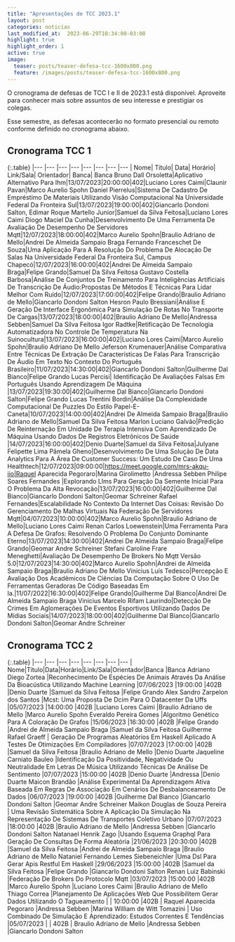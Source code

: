 ```yaml
---
title: "Apresentações de TCC 2023.1"
layout: post
categories: noticias
last_modified_at:  2023-06-29T10:34:00-03:00
highlight: true
highlight_order: 1
active: true 
image:
  teaser: posts/teaser-defesa-tcc-1600x800.png
  feature: /images/posts/teaser-defesa-tcc-1600x800.png
---
```


O cronograma de defesas de TCC I e II de 2023.1 está disponível. Aproveite para conhecer mais sobre assuntos de seu interesse e prestigiar os colegas.

Esse semestre, as defesas acontecerão no formato presencial ou remoto conforme definido no cronograma abaixo. 

## Cronograma TCC 1

{:.table}
|--- |--- |--- |--- |--- |--- |--- |--- |
Nome| Título| Data| Horário| Link/Sala| Orientador| Banca| Banca
Bruno Dall Orsoletta|Aplicativo Alternativo Para Ihm|13/07/2023|20:00:00|402|Luciano Lores Caimi|Claunir Pavan|Marco Aurelio Spohn
Daniel Pierrelus|Sistema De Cadastro De Empréstimo De Materiais Utilizando Visão Computacional Na Universidade Federal Da Fronteira Sul|13/07/2023|19:00:00|402|Giancarlo Dondoni Salton, Edimar Roque Martello Junior|Samuel da Silva Feitosa|Luciano Lores Caimi
Diogo Maciel Da Cunha|Desenvolvimento De Uma Ferramenta De Avaliação De Desempenho De Servidores Mqtt|12/07/2023|18:00:00|402|Marco Aurelio Spohn|Braulio Adriano de Mello|Andrei De Almeida Sampaio Braga
Fernando Franceschet De Souza|Uma Aplicação Para A Resolução Do Problema De Alocação De Salas Na Universidade Federal Da Fronteira Sul, Campus Chapecó|12/07/2023|16:00:00|402|Andrei De Almeida Sampaio Braga|Felipe Grando|Samuel Da Silva Feitosa
Gustavo Costella Barbosa|Análise De Conjuntos De Treinamento Para Inteligências Artificiais De Transcrição De Áudio:Propostas De Métodos E Técnicas Para Lidar Melhor Com Ruído|12/07/2023|17:00:00|402|Felipe Grando|Braulio Adriano de Mello|Giancarlo Dondoni Salton
Hesron Paulo Bressiani|Análise E Geração De Interface Ergonômica Para Simulação De Rotas No Transporte De Cargas|13/07/2023|18:00:00|402|Braulio Adriano De Mello|Andressa Sebben|Samuel Da Silva Feitosa
Igor Radtke|Retificação De Tecnologia Automatizadora No Controle De Temperatura Na Suinocultura|13/07/2023|16:00:00|402|Luciano Lores Caimi|Marco Aurelio Spohn|Braulio Adriano De Mello
Jeferson Krumenauer|Análise Comparativa Entre Técnicas De Extração De Características De Falas Para Transcrição De Áudio Em Texto No Contexto Do Português Brasileiro|11/07/2023|14:30:00|402|Giancarlo Dondoni Salton|Guilherme Dal Bianco|Felipe Grando
Lucas Percisi| Identificação De Avaliações Falsas Em Português Usando Aprendizagem De Máquina |13/07/2023|19:30:00|402|Guilherme Dal Bianco|Giancarlo Dondoni Salton|Felipe Grando
Lucas Trentini Bordin|Análise Da Complexidade Computacional De Puzzles Do Estilo Papel-E-Caneta|10/07/2023|14:00:00|402|Andrei De Almeida Sampaio Braga|Braulio Adriano de Mello|Samuel Da Silva Feitosa
Marlon Luciano Galvão|Predição De Reinternação Em Unidade De Terapia Intensiva Com Aprendizado De Máquina Usando Dados De Registros Eletrônicos De Saúde |14/07/2023|16:00:00|402|Denio Duarte|Samuel da Silva Feitosa|Julyane Felipette Lima
Pâmela Gheno|Desenvolvimento De Uma Solução De Data Analytics Para A Área De Customer Success: Um Estudo De Caso De Uma Healthtech|12/07/2023|09:00:00|https://meet.google.com/mrs-akqu-iio|Raquel Aparecida Pegoraro|Marina Girolimetto  |Andressa Sebben
Philipe Soares Fernandes |Explorando Llms Para Geração Da Semente Inicial Para O Problema Da Alta Revocação|13/07/2023|16:00:00|402|Guilherme Dal Bianco|Giancarlo Dondoni Salton|Geomar Schreiner
Rafael Fernandes|Escalabilidade No Contexto Da Internet Das Coisas: Revisão Do Gerenciamento De Malhas Virtuais Na Federação De Servidores Mqtt|04/07/2023|10:00:00|402|Marco Aurelio Spohn|Braulio Adriano de Mello|Luciano Lores Caimi
Renan Carlos Loewenstein|Uma Ferramenta Para A Defesa De Grafos: Resolvendo O Problema Do Conjunto Dominante Eterno|13/07/2023|14:30:00|402|Andrei De Almeida Sampaio Braga|Felipe Grando|Geomar Andre Schreiner
Stefani Caroline Frare Meneghetti|Avaliação De Desempenho De Brokers No Mqtt Versão 5.0|12/07/2023|14:30:00|402|Marco Aurelio Spohn|Andrei de Almeida Sampaio Braga|Braulio Adriano De Mello
Vinícius Luís Tedesco|Percepção E Avaliação Dos Acadêmicos De Ciências Da Computação Sobre O Uso De Ferramentas Geradoras De Código Baseadas Em Ia.|11/07/2022|16:30:00|402|Felipe Grando|Guilherme Dal Bianco|Andrei De Almeida Sampaio Braga
Vinicius Marcelo Rifam Laurindo|Detecção De Crimes Em Aglomerações De Eventos Esportivos Utilizando Dados De Mídias Sociais|14/07/2023|18:00:00|402|Guilherme Dal Bianco|Giancarlo Dondoni Salton|Geomar Andre Schreiner


## Cronograma TCC 2

{:.table}
|--- |--- |--- |--- |--- |--- |--- |--- |
Nome|Título|Data|Horário|Link/Sala|Orientador|Banca |Banca 
Adriano Diego Zortea |Reconhecimento De Espécies De Animais Através Da Análise Da Bioacústica Utilizando Machine Learning |07/06/2023 |19:00:00 |402B |Denio Duarte |Samuel da Silva Feitosa |Felipe Grando
Alex Sandro Zarpelon dos Santos  |Mcst: Uma Proposta De Dcim Para O Datacenter Da Uffs |05/07/2023 |14:00:00 |402B |Luciano Lores Caimi |Braulio Adriano de Mello |Marco Aurelio Spohn
Everaldo Pereira Gomes |Algoritmo Genético Para A Coloração De Grafos |15/06/2023 |16:30:00 |402B |Felipe Grando |Andrei de Almeida Sampaio Braga |Samuel da Silva Feitosa
Guilherme Rafael Graeff | Geração De Programas Aleatórios Em Haskell Aplicado A Testes De Otimizações Em Compiladores  |07/07/2023 |17:00:00 |402B |Samuel da Silva Feitosa |Braulio Adriano de Mello |Denio Duarte
Jaqueline Carniato Bauleo |Identificação Da Positividade, Negatividade Ou Neutralidade Em Letras De Música Utilizando Técnicas De Análise De Sentimento |07/07/2023 |15:00:00 |402B |Denio Duarte |Andressa |Denio Duarte
Maicon Brandão |Análise Experimental Da Aprendizagem Ativa Baseada Em Regras De Associação Em Cenários De Desbalanceamento De Dados |06/07/2023 |19:00:00 |402B |Guilherme Dal Bianco |Giancarlo Dondoni Salton |Geomar Andre Schreiner
Maikon Douglas de Souza Pereira | Uma Revisão Sistemática Sobre A Aplicação Da Simulação Na Representação De Sistemas De Transportes Coletivo Urbano  |07/07/2023 |18:00:00 |402B |Braulio Adriano de Mello |Andressa Sebben |Giancarlo Dondoni Salton
Natanael Henrik Zago |Usando Esquema Graphql Para Geração De Consultas De Forma Aleatória |21/06/2023 |20:30:00 |402B |Samuel da Silva Feitosa |Andrei de Almeida Sampaio Braga |Braulio Adriano de Mello
Nataniel Fernando Lemes Siebeneichler |Uma Dsl Para Gerar Apis Restful Em Haskell |29/06/2023 |15:00:00 |402B |Samuel da Silva Feitosa |Felipe Grando |Giancarlo Dondoni Salton
Renan Luiz Babinski |Federação De Brokers Do Protocolo Mqtt |03/07/2023 |15:00:00 |402B |Marco Aurelio Spohn |Luciano Lores Caimi |Braulio Adriano de Mello
Thiago Correa |Planejamento De Aplicações Web Que Possibilitem Gerar Dados Utilizando O Tagueamento | | 10:00:00 |402B | Raquel Aparecida Pegoraro |Andressa Sebben  |Marina 
William de Witt Tomazini | Uso Combinado De Simulação E Aprendizado: Estudos Correntes E Tendências  |05/07/2023 | | 402B  | Braulio Adriano de Mello |Andressa Sebben |Giancarlo Dondoni Salton





